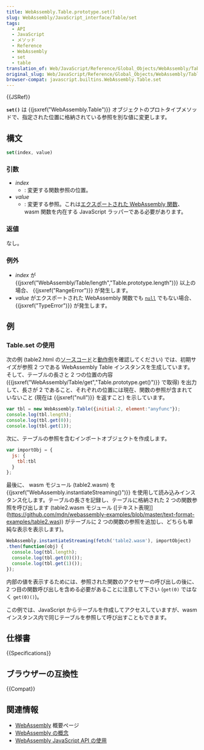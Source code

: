 ```yaml
---
title: WebAssembly.Table.prototype.set()
slug: WebAssembly/JavaScript_interface/Table/set
tags:
  - API
  - JavaScript
  - メソッド
  - Reference
  - WebAssembly
  - set
  - table
translation_of: Web/JavaScript/Reference/Global_Objects/WebAssembly/Table/set
original_slug: Web/JavaScript/Reference/Global_Objects/WebAssembly/Table/set
browser-compat: javascript.builtins.WebAssembly.Table.set
---
```


{{JSRef}}

**`set()`** は {{jsxref("WebAssembly.Table")}} オブジェクトのプロトタイプメソッドで、指定された位置に格納されている参照を別な値に変更します。

## 構文

```js
set(index, value)
```

### 引数

- _index_
  - : 変更する関数参照の位置。
- _value_
  - : 変更する参照。これは[エクスポートされた WebAssembly 関数](/ja/docs/WebAssembly/Exported_functions)、 wasm 関数を内在する JavaScript ラッパーである必要があります。

### 返値

なし。

### 例外

- _index_ が {{jsxref("WebAssembly/Table/length","Table.prototype.length")}} 以上の場合、 {{jsxref("RangeError")}} が発生します。
- _value_ がエクスポートされた WebAssembly 関数でも <code><a href="/ja/docs/Web/JavaScript/Reference/Global_Objects/null">null</a></code> でもない場合、{{jsxref("TypeError")}} が発生します。

## 例

### Table.set の使用

次の例 (table2.html の[ソースコード](https://github.com/mdn/webassembly-examples/blob/master/js-api-examples/table2.html)と[動作例](https://mdn.github.io/webassembly-examples/blob/master/js-api-examples/table2.html)を確認してください) では、初期サイズが参照 2 つである WebAssembly Table インスタンスを生成しています。そして、テーブルの長さと 2 つの位置の内容 ({{jsxref("WebAssembly/Table/get","Table.prototype.get()")}} で取得) を出力して、長さが 2 であること、それぞれの位置には現在、関数の参照が含まれていないこと (現在は {{jsxref("null")}} を返すこと) を示しています。

```js
var tbl = new WebAssembly.Table({initial:2, element:"anyfunc"});
console.log(tbl.length);
console.log(tbl.get(0));
console.log(tbl.get(1));
```

次に、テーブルの参照を含むインポートオブジェクトを作成します。

```js
var importObj = {
  js: {
    tbl:tbl
  }
};
```

最後に、 wasm モジュール (table2.wasm) を {{jsxref("WebAssembly.instantiateStreaming()")}} を使用して読み込みインスタンス化します。テーブルの長さを記録し、テーブルに格納された 2 つの関数参照を呼び出します (table2.wasm モジュール ([テキスト表現]](https://github.com/mdn/webassembly-examples/blob/master/text-format-examples/table2.was)) がテーブルに 2 つの関数の参照を追加し、どちらも単純な表示を表示します)。

```js
WebAssembly.instantiateStreaming(fetch('table2.wasm'), importObject)
.then(function(obj) {
  console.log(tbl.length);
  console.log(tbl.get(0)());
  console.log(tbl.get(1)());
});
```

内部の値を表示するためには、参照された関数のアクセサーの呼び出しの後に、 2 つ目の関数呼び出しを含める必要があることに注意して下さい (`get(0)` ではなく `get(0)()`)。

この例では、JavaScript からテーブルを作成してアクセスしていますが、wasm インスタンス内で同じテーブルを参照して呼び出すこともできます。

## 仕様書

{{Specifications}}

## ブラウザーの互換性

{{Compat}}

## 関連情報

- [WebAssembly](/en-US/docs/WebAssembly) 概要ページ
- [WebAssembly の概念](/en-US/docs/WebAssembly/Concepts)
- [WebAssembly JavaScript API の使用](/en-US/docs/WebAssembly/Using_the_JavaScript_API)
